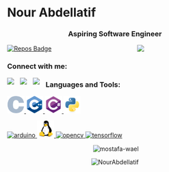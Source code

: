<h1 align="left">Nour Abdellatif</h1>
<h3 align="center">Aspiring Software Engineer</h3>


<p align="center">
 
<img align='right' src='https://media.giphy.com/media/U5UlMfJSVg0bqPHVh7/giphy.gif' width='200"'>

<p align="left">

 [![Repos Badge](https://badges.pufler.dev/repos/NourAbdellatif)](https://badges.pufler.dev) 
 </p>



<h3 align="left"><b>Connect with me:</b></h3>
<p align="left">
<a href="https://www.linkedin.com/in/nourabdellatif/">
  <img align="left" width="30px" src="https://image.flaticon.com/icons/svg/2111/2111465.svg" draggable="false" />
</a> 
<a href="mailto:noor.abdelatif@gmail.com">
  <img align="left" width="30px" src="https://image.flaticon.com/icons/svg/732/732200.svg" draggable="false" />
</a>
 <a href="https://www.quora.com/profile/Nour-Abdelatif-1">
  <img align="left" width="30px" src="https://cdn4.iconfinder.com/data/icons/logos-and-brands/512/271_Quora_logo-512.png" draggable="false" />
</a>
</p>
<p align="left">

 </p>
<h3 align="left"><b>Languages and Tools:</b></h3>
<p align="left">
  <a href="https://www.cprogramming.com/" target="_blank"> <img src="https://raw.githubusercontent.com/devicons/devicon/master/icons/c/c-original.svg" alt="c" width="40" height="40"/> </a> 
  <a href="https://www.w3schools.com/cpp/" target="_blank"> <img src="https://raw.githubusercontent.com/devicons/devicon/master/icons/cplusplus/cplusplus-original.svg" alt="cplusplus" width="40" height="40"/> </a> 
  <a href="https://www.w3schools.com/cs/" target="_blank"> <img src="https://raw.githubusercontent.com/devicons/devicon/master/icons/csharp/csharp-original.svg" alt="csharp" width="40" height="40"/> </a> 
<a href="https://www.python.org" target="_blank"> <img src="https://raw.githubusercontent.com/devicons/devicon/master/icons/python/python-original.svg" alt="python" width="40" height="40"/> </a>
 
 <a href="https://www.arduino.cc/" target="_blank"> <img src="https://cdn.worldvectorlogo.com/logos/arduino-1.svg" alt="arduino" width="40" height="40"/> </a>
  <a href="https://www.linux.org/" target="_blank"> <img src="https://raw.githubusercontent.com/devicons/devicon/master/icons/linux/linux-original.svg" alt="linux" width="40" height="40"/> </a> 
  </a> 
  <a href="https://opencv.org/" target="_blank"> <img src="https://www.vectorlogo.zone/logos/opencv/opencv-icon.svg" alt="opencv" width="40" height="40"/> </a> 
  <a href="https://www.tensorflow.org" target="_blank"> <img src="https://www.vectorlogo.zone/logos/tensorflow/tensorflow-icon.svg" alt="tensorflow" width="40" height="40"/> </a> 
  <!-- <a href="https://flutter.dev" target="_blank"> <img src="https://www.vectorlogo.zone/logos/flutterio/flutterio-icon.svg" alt="flutter" width="40" height="40"/> </a> -->
 <!-- <a href="https://git-scm.com/" target="_blank"> <img src="https://www.vectorlogo.zone/logos/git-scm/git-scm-icon.svg" alt="git" width="40" height="40"/> </a> -->

  </p>
<!-- 
<p><img align="center" src="https://github-readme-stats.vercel.app/api/top-langs?username=mostafa-wael&theme=dracula&show_icons=true&locale=en&layout=compact" alt="mostafa-wael" /></p> -->

<p align="center">&nbsp;<img align="center" src="https://github-readme-stats.vercel.app/api?username=mostafa-wael&theme=dracula&show_icons=true&locale=en" alt="mostafa-wael" /></p>

<!-- <p><img align="center" src="https://github-readme-streak-stats.herokuapp.com/?user=mostafa-wael&theme=dracula" alt="mostafa-wael" /></p> -->

<!--
<div align="center">

[![ReadMe Card](https://github-readme-stats.vercel.app/api/pin/?username=abdullahalshawafi&theme=dracula&repo=Mathemati_)](https://github.com/anuraghazra/github-readme-stats)
[![ReadMe Card](https://github-readme-stats.vercel.app/api/pin/?username=Engineer-mostafa&theme=dracula&repo=ONpharma)](https://github.com/anuraghazra/github-readme-stats)

[![ReadMe Card](https://github-readme-stats.vercel.app/api/pin/?username=Mostafa-wael&theme=dracula&repo=Fe-L-fdaa-swa-X86)](https://github.com/anuraghazra/github-readme-stats)
[![ReadMe Card](https://github-readme-stats.vercel.app/api/pin/?username=Mostafa-wael&theme=dracula&repo=Self-Driving-Vehicle-Control-on-CARLA)](https://github.com/anuraghazra/github-readme-stats)

[![ReadMe Card](https://github-readme-stats.vercel.app/api/pin/?username=Mostafa-wael&theme=dracula&repo=LCD-driver-Atmega328-328p)](https://github.com/anuraghazra/github-readme-stats)
[![ReadMe Card](https://github-readme-stats.vercel.app/api/pin/?username=Mostafa-wael&theme=dracula&repo=SPI-Protocol
)](https://github.com/anuraghazra/github-readme-stats)
</div>
-->
</b>
<p align="center">
    <img src="https://komarev.com/ghpvc/?username=NourAbdellatif&label=Profile%20views&color=0e75b6&style=flat" alt="NourAbdellatif" />
<p>

